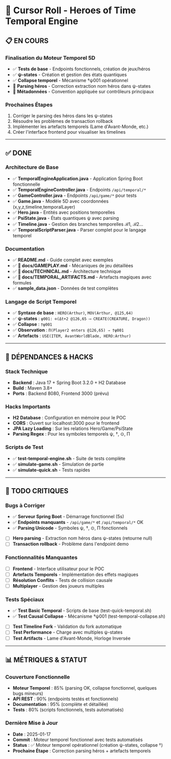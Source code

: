 # 🧠 Cursor Roll - Heroes of Time Temporal Engine

## 📋 EN COURS

### Finalisation du Moteur Temporel 5D
- ✅ **Tests de base** - Endpoints fonctionnels, création de jeux/héros
- ✅ **ψ-states** - Création et gestion des états quantiques
- ✅ **Collapse temporel** - Mécanisme †ψ001 opérationnel
- 🔄 **Parsing héros** - Correction extraction nom héros dans ψ-states
- 📝 **Métadonnées** - Convention appliquée sur contrôleurs principaux

### Prochaines Étapes
1. Corriger le parsing des héros dans les ψ-states
2. Résoudre les problèmes de transaction rollback
3. Implémenter les artefacts temporels (Lame d'Avant-Monde, etc.)
4. Créer l'interface frontend pour visualiser les timelines

---

## ✅ DONE

### Architecture de Base
- ✅ **TemporalEngineApplication.java** - Application Spring Boot fonctionnelle
- ✅ **TemporalEngineController.java** - Endpoints `/api/temporal/*` 
- ✅ **GameController.java** - Endpoints `/api/game/*` pour tests
- ✅ **Game.java** - Modèle 5D avec coordonnées (x,y,z,timeline,temporalLayer)
- ✅ **Hero.java** - Entités avec positions temporelles
- ✅ **PsiState.java** - États quantiques ψ avec parsing
- ✅ **Timeline.java** - Gestion des branches temporelles ℬ1, ℬ2...
- ✅ **TemporalScriptParser.java** - Parser complet pour le langage temporel

### Documentation
- ✅ **README.md** - Guide complet avec exemples
- ✅ **📖 docs/GAMEPLAY.md** - Mécaniques de jeu détaillées
- ✅ **📖 docs/TECHNICAL.md** - Architecture technique
- ✅ **📖 docs/TEMPORAL_ARTIFACTS.md** - Artefacts magiques avec formules
- ✅ **sample_data.json** - Données de test complètes

### Langage de Script Temporel
- ✅ **Syntaxe de base** : `HERO(Arthur)`, `MOV(Arthur, @125,64)`
- ✅ **ψ-states** : `ψ001: ⊙(Δt+2 @126,65 ⟶ CREATE(CREATURE, Dragon))`
- ✅ **Collapse** : `†ψ001`
- ✅ **Observation** : `Π(Player2 enters @126,65) ⇒ †ψ001`
- ✅ **Artefacts** : `USE(ITEM, AvantWorldBlade, HERO:Arthur)`

---

## 🔧 DÉPENDANCES & HACKS

### Stack Technique
- **Backend** : Java 17 + Spring Boot 3.2.0 + H2 Database
- **Build** : Maven 3.8+
- **Ports** : Backend 8080, Frontend 3000 (prévu)

### Hacks Importants
- **H2 Database** : Configuration en mémoire pour le POC
- **CORS** : Ouvert sur localhost:3000 pour le frontend
- **JPA Lazy Loading** : Sur les relations Hero/Game/PsiState
- **Parsing Regex** : Pour les symboles temporels ψ, †, ⊙, Π

### Scripts de Test
- ✅ **test-temporal-engine.sh** - Suite de tests complète
- ✅ **simulate-game.sh** - Simulation de partie
- ✅ **simulate-quick.sh** - Tests rapides

---

## 🚨 TODO CRITIQUES

### Bugs à Corriger
- ✅ **Serveur Spring Boot** - Démarrage fonctionnel (5s)
- ✅ **Endpoints manquants** - `/api/game/*` et `/api/temporal/*` OK
- ✅ **Parsing Unicode** - Symboles ψ, †, ⊙, Π fonctionnels
- [ ] **Hero parsing** - Extraction nom héros dans ψ-states (retourne null)
- [ ] **Transaction rollback** - Problème dans l'endpoint demo

### Fonctionnalités Manquantes
- [ ] **Frontend** - Interface utilisateur pour le POC
- [ ] **Artefacts Temporels** - Implémentation des effets magiques
- [ ] **Résolution Conflits** - Tests de collision causale
- [ ] **Multiplayer** - Gestion des joueurs multiples

### Tests Spéciaux
- ✅ **Test Basic Temporal** - Scripts de base (test-quick-temporal.sh)
- ✅ **Test Causal Collapse** - Mécanisme †ψ001 (test-temporal-collapse.sh)
- [ ] **Test Timeline Fork** - Validation du fork automatique
- [ ] **Test Performance** - Charge avec multiples ψ-states
- [ ] **Test Artifacts** - Lame d'Avant-Monde, Horloge Inversée

---

## 📊 MÉTRIQUES & STATUT

### Couverture Fonctionnelle
- **Moteur Temporel** : 85% (parsing OK, collapse fonctionnel, quelques bugs mineurs)
- **API REST** : 90% (endpoints testés et fonctionnels)
- **Documentation** : 95% (complète et détaillée)
- **Tests** : 80% (scripts fonctionnels, tests automatisés)

### Dernière Mise à Jour
- **Date** : 2025-01-17
- **Commit** : Moteur temporel fonctionnel avec tests automatisés
- **Status** : ✅ Moteur temporel opérationnel (création ψ-states, collapse †)
- **Prochaine Étape** : Correction parsing héros + artefacts temporels